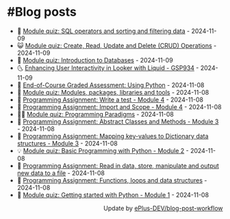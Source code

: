 # #Blog posts
<!-- BLOG-POST-LIST:START -->
- 🧰 [Module quiz: SQL operators and sorting and filtering data](https://eplus.dev/module-quiz-sql-operators-and-sorting-and-filtering-data) - 2024-11-09
- 😺 [Module quiz: Create, Read, Update and Delete &lpar;CRUD&rpar; Operations](https://eplus.dev/module-quiz-create-read-update-and-delete-crud-operations) - 2024-11-09
- 🗽 [Module quiz: Introduction to Databases](https://eplus.dev/module-quiz-introduction-to-databases) - 2024-11-09
- 🌜 [Enhancing User Interactivity in Looker with Liquid - GSP934](https://eplus.dev/enhancing-user-interactivity-in-looker-with-liquid-gsp934) - 2024-11-09
- 📝 [End-of-Course Graded Assessment: Using Python](https://eplus.dev/end-of-course-graded-assessment-using-python) - 2024-11-08
- 🚀 [Module quiz: Modules, packages, libraries and tools](https://eplus.dev/module-quiz-modules-packages-libraries-and-tools) - 2024-11-08
- 💼 [Programming Assignment: Write a test - Module 4](https://eplus.dev/programming-assignment-write-a-test-module-4) - 2024-11-08
- 🦣 [Programming Assignment: Import and Scope - Module 4](https://eplus.dev/programming-assignment-import-and-scope-module-4) - 2024-11-08
- 👨‍🏫 [Module quiz: Programming Paradigms](https://eplus.dev/module-quiz-programming-paradigms) - 2024-11-08
- 🔭 [Programming Assignment: Abstract Classes and Methods - Module 3](https://eplus.dev/programming-assignment-abstract-classes-and-methods-module-3) - 2024-11-08
- 🤡 [Programming Assignment: Mapping key-values to Dictionary data structures - Module 3](https://eplus.dev/programming-assignment-mapping-key-values-to-dictionary-data-structures-module-3) - 2024-11-08
- 💡 [Module quiz: Basic Programming with Python - Module 2](https://eplus.dev/module-quiz-basic-programming-with-python-module-2) - 2024-11-08
- 🦣 [Programming Assignment: Read in data, store, manipulate and output new data to a file](https://eplus.dev/programming-assignment-read-in-data-store-manipulate-and-output-new-data-to-a-file) - 2024-11-08
- 💪 [Programming Assignment: Functions, loops and data structures](https://eplus.dev/programming-assignment-functions-loops-and-data-structures) - 2024-11-08
- 🤡 [Module quiz: Getting started with Python - Module 1](https://eplus.dev/module-quiz-getting-started-with-python-module-1) - 2024-11-08<!-- BLOG-POST-LIST:END -->
<div align="right">
  Update by <a target="_blank"
    href="https://github.com/ePlus-DEV/blog-post-workflow">ePlus-DEV/blog-post-workflow</a>
</div>
